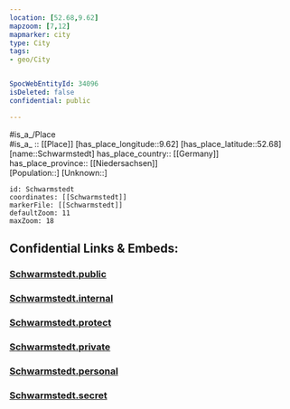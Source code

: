 ```yaml
---
location: [52.68,9.62] 
mapzoom: [7,12] 
mapmarker: city 
type: City
tags:
- geo/City


SpocWebEntityId: 34096
isDeleted: false
confidential: public

---
```

#is_a_/Place  
#is_a_ :: [[Place]] 
[has_place_longitude::9.62] 
[has_place_latitude::52.68] 
[name::Schwarmstedt] 
has_place_country:: [[Germany]]  
has_place_province:: [[Niedersachsen]]  
[Population::] 
[Unknown::] 


```leaflet
id: Schwarmstedt
coordinates: [[Schwarmstedt]] 
markerFile: [[Schwarmstedt]] 
defaultZoom: 11 
maxZoom: 18
```


## Confidential Links & Embeds: 

### [Schwarmstedt.public](/_public/\Earth\Continent\Europe\Europe~Central\Germany\Germany~West\Niedersachsen\counties~Niedersachsen\Heidekreis\cities~Heidekreis\Schwarmstedt\boroughs~SchwarmstedtSchwarmstedt.public.md) 

### [Schwarmstedt.internal](/_internal/\Earth\Continent\Europe\Europe~Central\Germany\Germany~West\Niedersachsen\counties~Niedersachsen\Heidekreis\cities~Heidekreis\Schwarmstedt\boroughs~SchwarmstedtSchwarmstedt.internal.md) 

### [Schwarmstedt.protect](/_protect/\Earth\Continent\Europe\Europe~Central\Germany\Germany~West\Niedersachsen\counties~Niedersachsen\Heidekreis\cities~Heidekreis\Schwarmstedt\boroughs~SchwarmstedtSchwarmstedt.protect.md) 

### [Schwarmstedt.private](/_private/\Earth\Continent\Europe\Europe~Central\Germany\Germany~West\Niedersachsen\counties~Niedersachsen\Heidekreis\cities~Heidekreis\Schwarmstedt\boroughs~SchwarmstedtSchwarmstedt.private.md) 

### [Schwarmstedt.personal](/_personal/\Earth\Continent\Europe\Europe~Central\Germany\Germany~West\Niedersachsen\counties~Niedersachsen\Heidekreis\cities~Heidekreis\Schwarmstedt\boroughs~SchwarmstedtSchwarmstedt.personal.md) 

### [Schwarmstedt.secret](/_secret/\Earth\Continent\Europe\Europe~Central\Germany\Germany~West\Niedersachsen\counties~Niedersachsen\Heidekreis\cities~Heidekreis\Schwarmstedt\boroughs~SchwarmstedtSchwarmstedt.secret.md)

